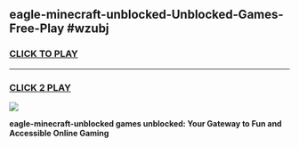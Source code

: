 
## eagle-minecraft-unblocked-Unblocked-Games-Free-Play #wzubj
<h3>
<a href="https://us.freeplayer.one?title=eagle-minecraft-unblocked&ref=9M">CLICK TO PLAY</a></h3>
<hr>

<h3>
<a href="https://us.freeplayer.one?title=eagle-minecraft-unblocked&ref=9M">CLICK 2 PLAY</a>
  
</h3>

<a href="https://us.freeplayer.one?title=eagle-minecraft-unblocked&ref=9M"><img src="https://clearcache.store/games.png"></a>


**eagle-minecraft-unblocked games unblocked: Your Gateway to Fun and Accessible Online Gaming**
